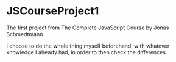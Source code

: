 # JSCourseProject1
The first project from The Complete JavaScript Course by Jonas Schmedtmann.

I choose to do the whole thing myself beforehand, with whatever knowledge I already had, in order to then check the differences.
